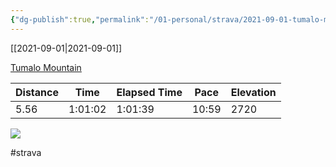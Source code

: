 ```yaml
---
{"dg-publish":true,"permalink":"/01-personal/strava/2021-09-01-tumalo-mountain/"}
---
```



[[2021-09-01\|2021-09-01]]

[Tumalo Mountain](https://www.strava.com/activities/5890964439)

| Distance | Time    | Elapsed Time | Pace  | Elevation |
| -------- | ------- | ------------ | ----- | --------- |
| 5.56     | 1:01:02 | 1:01:39      | 10:59 | 2720      |



    
![](https://dgtzuqphqg23d.cloudfront.net/PTiGVF7gP5_noVzpdN-xK8IpUFZf-VVT6UCQCtqIRb0-768x252.jpg)

    

#strava
